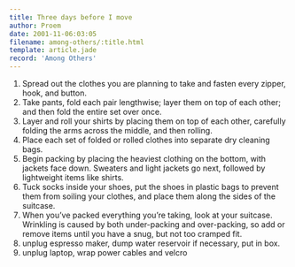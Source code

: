 ```yaml
---
title: Three days before I move
author: Proem
date: 2001-11-06:03:05
filename: among-others/:title.html
template: article.jade
record: 'Among Others'
---
```


1. Spread out the clothes you are planning to take and fasten every zipper, hook, and button.
1. Take pants, fold each pair lengthwise; layer them on top of each other; and then fold the entire set over once.
1. Layer and roll your shirts by placing them on top of each other, carefully folding the arms across the middle, and then rolling.
1. Place each set of folded or rolled clothes into separate dry cleaning bags.
1. Begin packing by placing the heaviest clothing on the bottom, with jackets face down. Sweaters and light jackets go next, followed by lightweight items like shirts.
1. Tuck socks inside your shoes, put the shoes in plastic bags to prevent them from soiling your clothes, and place them along the sides of the suitcase.
1. When you’ve packed everything you’re taking, look at your suitcase. Wrinkling is caused by both under-packing and over-packing, so add or remove items until you have a snug, but not too cramped fit.
1. unplug espresso maker, dump water reservoir if necessary, put in box.
1. unplug laptop, wrap power cables and velcro
